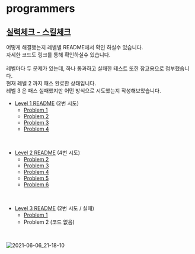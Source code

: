 # programmers
## [실력체크 - 스킬체크](https://programmers.co.kr/skill_checks)

어떻게 해결했는지 레벨별 README에서 확인 하실수 있습니다. <br>
자세한 코드도 링크를 통해 확인하실수 있습니다. <br>
<br>
레벨마다 두 문제가 있는데, 하나 통과하고 실패한 테스트 또한 참고용으로 첨부했습니다. <br>
현재 레벨 2 까지 패스 완료한 상태입니다. <br>
레벨 3 은 패스 실패했지만 어떤 방식으로 시도했는지 작성해보았습니다.

- [Level 1 README](https://github.com/kyu-kim-kr/programmers/tree/master/src/skillcheck/level1) (2번 시도)
  * [Problem 1](https://github.com/kyu-kim-kr/programmers/blob/master/src/skillcheck/level1/Problem1.java)
  * [Problem 2](https://github.com/kyu-kim-kr/programmers/blob/master/src/skillcheck/level1/Problem2.java)
  * [Problem 3](https://github.com/kyu-kim-kr/programmers/blob/master/src/skillcheck/level1/Problem3.java)
  * [Problem 4](https://github.com/kyu-kim-kr/programmers/blob/master/src/skillcheck/level1/Problem4.java)
  
<br>

- [Level 2 README](https://github.com/kyu-kim-kr/programmers/tree/master/src/skillcheck/level2) (4번 시도)
  * [Problem 2](https://github.com/kyu-kim-kr/programmers/blob/master/src/skillcheck/level2/Problem2.java)
  * [Problem 3](https://github.com/kyu-kim-kr/programmers/blob/master/src/skillcheck/level2/Problem3.java)
  * [Problem 4](https://github.com/kyu-kim-kr/programmers/blob/master/src/skillcheck/level2/Problem4.java)
  * [Problem 5](https://github.com/kyu-kim-kr/programmers/blob/master/src/skillcheck/level2/Problem5.java)
  * [Problem 6](https://github.com/kyu-kim-kr/programmers/blob/master/src/skillcheck/level2/Problem6.java)

<br>

- [Level 3 README](https://github.com/kyu-kim-kr/programmers/tree/master/src/skillcheck/level3) (2번 시도 / 실패)
  * [Problem 1](https://github.com/kyu-kim-kr/programmers/blob/master/src/skillcheck/level3/Problem1.java)
  * Problem 2 (코드 없음)

<br>

![2021-06-06_21-18-10](https://user-images.githubusercontent.com/59721293/120919251-b54a1c00-c70c-11eb-8d22-128827eb450e.jpg)





